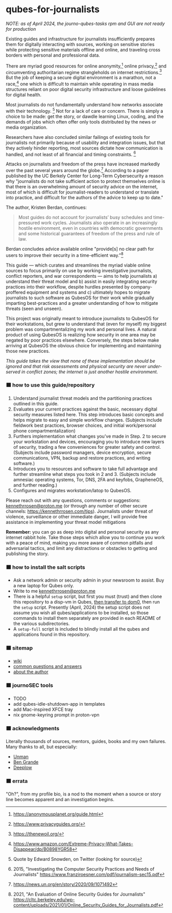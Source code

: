 qubes-for-journalists
=========================

*NOTE: as of April 2024, the journo-qubes-tasks rpm and GUI are not ready for production*

Existing guides and infrastructure for journalists insufficiently prepares them for digitally interacting with sources, working on sensitive stories while protecting sensitive materials offline and online, and traveling cross borders with personal and professional data.

There are myriad good resources for online anonymity,[^1] online privacy,[^2] and circumventing authoritarian regime strangleholds on internet restrictions.[^3] But the job of keeping a secure digital environment is a marathon, not a race,[^4] one which is difficult to maintain while operating in mass media structures reliant on poor digital security infrastructure and loose guidelines for digital health.

Most journalists do not fundamentally understand how networks associate with their technology. [^5] Not for a lack of care or concern. There is simply a choice to be made: get the story, or dawdle learning Linux, coding, and the demands of jobs which often offer only tools distributed by the news or media organization.

Researchers have also concluded similar failings of existing tools for journalists not primarily because of usability and integration issues, but that they actively hinder reporting, most sources dictate how communication is handled, and not least of all financial and timing constraints. [^6]

Attacks on journalists and freedom of the press have increased markedly over the past several
years around the globe.[^7] According to a paper published by the UC Berkely Center for Long-Term Cybersecurity a reason why "journalists do not take sufficient action to protect themselves online is that there is an overwhelming amount of security advice on the internet, most of which is difficult for journalist-readers to understand or translate into practice, and difficult for the authors of the advice to keep up to date." 

The author, Kristen Berdan, continues:

>Most guides do not account for journalists’ busy schedules and time-pressured work cycles. Journalists also operate in an increasingly hostile environment, even in countries with democratic governments and some historical guarantees of freedom of the press and rule of law.

Berdan concludes advice available online "provide[s] no clear path for users to improve their security in a time-efficient way."[^8]

This guide &mdash; which curates and streamlines the myriad viable online sources to focus primarily on use by working investigative journalists, conflict reporters, and war correspondents &mdash; aims to help journalists a) understand their threat model and b) assist in easily integrating security practices into their workflow, despite hurdles presented by company-proffered equipment and systems and c) ultimately hopes to migrate journalists to such software as QubesOS for their work while gradually imparting best-practices and a greater understanding of how to mitigate threats (seen and unseen).

This project was originally meant to introduce journalists to QubesOS for their workstations, but grew to understand that (even for myself) my biggest problem was compartmentalizing my work and personal lives. A natural product of using QubesOS is realizing how security in one area may be negated by poor practices elsewhere. Conversely, the steps below make arriving at QubesOS the obvious choice for implementing and maintaining those new practices.

*This guide takes the view that none of these implementation should be ignored and that risk assessments and physical security are never under-served in conflict zones; the internet is just another hostile environment.*

### 🟧 how to use this guide/repository
1. Understand journalist threat models and the partitioning practices outlined in this guide.
2. Evaluates your current practices against the basic, necessary digital security measures listed here. This step introduces basic concepts and helps migrate to easy and simple workflow changes. (Subjects include fieldwork best practices, browser choices, and initial work/personal phone compartmentalization)
3. Furthers implementation what changes you've made in Step. 2 to secure your workstation and devices, encouraging you to introduce new layers of security, trading a few conveniences for greater safety and control. (Subjects include password managers, device encryption, secure communications, VPN, backup and restore practices, and writing software.)
4. Introduces you to resources and software to take full advantage and further streamline what steps you took in 2 and 3. (Subjects include amnesiac operating systems, Tor, DNS, 2FA and keyfobs, GrapheneOS, and further reading.)
5. Configures and migrates workstation/latop to QubesOS.

Please reach out with any questions, comments or suggestions: kennethrrosen@proton.me (or through any number of other secure channels: https://kennethrrosen.com/tips). Journalists under threat of violence, surveillance or other immediate danger, I will provide free assistance in implementing your threat model mitigations

<b>Remember:</b> you can go as deep into digital and personal security as any internet rabbit hole. Take those steps which allow you to continue you work with a peace of mind, making you more aware of common pitfalls and adversarial tactics, and limit any distractions or obstacles to getting and publishing the story.

### 🟧 how to install the salt scripts
 - Ask a network admin or security admin in your newsroom to assist. Buy a new laptop for Qubes only.
 - Write to me kennethrrosen@proton.me
 - There is a helpful `setup` script, but first you must (trust) and then clone this repository to a disp-vm in Qubes, [then transfer to dom0](https://www.qubes-os.org/doc/how-to-copy-from-dom0/#copying-to-dom0), then run the `setup` script. Presently (April, 2024) the setup script does not assume you wish all qubes/applications to be installed, so those commands to install them separately are provided in each README of the various subdirectories.
 - A `setup-full` script is included to blindly install all the qubes and applications found in this repository. 

### 🟧 sitemap
 - [wiki](https://github.com/kennethrrosen/journoSEC/wiki)
 - [common questions and answers](TKTK)
 - [about the author](https://www.kennethrrosen.com/)
 
### 🟧 journoSEC tools
 - TODO
 - add qubes-idle-shutdown-app in templates
 - add Mac-inspired XFCE tray
 - nix gnome-keyring prompt in proton-vpn

### 🟧 acknowledgments
Literally thousands of sources, mentors, guides, books and my own failures. Many thanks to all, but especially:

 - [Unman](https://github.com/unman/)
 - [Ben Grande](https://github.com/ben-grande/qusal)
 - [Deeplow](https://github.com/deeplow/)

### 🟧 errata
"Oh?", from my profile bio, is a nod to the moment when a source or story line becomes apparent and an investigation begins.

[^1]: https://anonymousplanet.org/guide.html
[^2]: https://www.privacyguides.org/
[^3]: https://thenewoil.org/
[^4]: https://www.amazon.com/Extreme-Privacy-What-Takes-Disappear/dp/B0898YGR58
[^5]: Quote by Edward Snowden, on Twitter (looking for source)
[^6]: 2015, "Investigating the Computer Security Practices and Needs of Journalists" https://www.franziroesner.com/pdf/journalism-sec15.pdf
[^7]: https://news.un.org/en/story/2020/09/1071492 
[^8]: 2021, "An Evaluation of Online Security Guides for Journalists" https://cltc.berkeley.edu/wp-content/uploads/2021/01/Online_Security_Guides_for_Journalists.pdf
